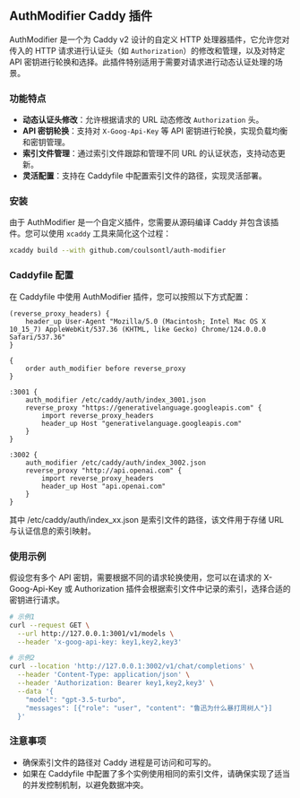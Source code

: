 ## AuthModifier Caddy 插件

AuthModifier 是一个为 Caddy v2 设计的自定义 HTTP 处理器插件，它允许您对传入的 HTTP 请求进行认证头（如 `Authorization`）的修改和管理，以及对特定 API 密钥进行轮换和选择。此插件特别适用于需要对请求进行动态认证处理的场景。

### 功能特点

- **动态认证头修改**：允许根据请求的 URL 动态修改 `Authorization` 头。
- **API 密钥轮换**：支持对 `X-Goog-Api-Key` 等 API 密钥进行轮换，实现负载均衡和密钥管理。
- **索引文件管理**：通过索引文件跟踪和管理不同 URL 的认证状态，支持动态更新。
- **灵活配置**：支持在 Caddyfile 中配置索引文件的路径，实现灵活部署。

### 安装

由于 AuthModifier 是一个自定义插件，您需要从源码编译 Caddy 并包含该插件。您可以使用 `xcaddy` 工具来简化这个过程：

```bash
xcaddy build --with github.com/coulsontl/auth-modifier
```

### Caddyfile 配置

在 Caddyfile 中使用 AuthModifier 插件，您可以按照以下方式配置：

```caddyfile
(reverse_proxy_headers) {
    header_up User-Agent "Mozilla/5.0 (Macintosh; Intel Mac OS X 10_15_7) AppleWebKit/537.36 (KHTML, like Gecko) Chrome/124.0.0.0 Safari/537.36"
}

{
    order auth_modifier before reverse_proxy
}

:3001 {
    auth_modifier /etc/caddy/auth/index_3001.json
    reverse_proxy "https://generativelanguage.googleapis.com" {
        import reverse_proxy_headers
        header_up Host "generativelanguage.googleapis.com"
    }
}

:3002 {
    auth_modifier /etc/caddy/auth/index_3002.json
    reverse_proxy "http://api.openai.com" {
        import reverse_proxy_headers
        header_up Host "api.openai.com"
    }
}
```
其中 /etc/caddy/auth/index_xx.json 是索引文件的路径，该文件用于存储 URL 与认证信息的索引映射。

### 使用示例
假设您有多个 API 密钥，需要根据不同的请求轮换使用，您可以在请求的 X-Goog-Api-Key 或 Authorization 插件会根据索引文件中记录的索引，选择合适的密钥进行请求。
```sh
# 示例1
curl --request GET \
  --url http://127.0.0.1:3001/v1/models \
  --header 'x-goog-api-key: key1,key2,key3'

# 示例2
curl --location 'http://127.0.0.1:3002/v1/chat/completions' \
  --header 'Content-Type: application/json' \
  --header 'Authorization: Bearer key1,key2,key3' \
  --data '{
    "model": "gpt-3.5-turbo",
    "messages": [{"role": "user", "content": "鲁迅为什么暴打周树人"}]
  }'
```

### 注意事项
* 确保索引文件的路径对 Caddy 进程是可访问和可写的。
* 如果在 Caddyfile 中配置了多个实例使用相同的索引文件，请确保实现了适当的并发控制机制，以避免数据冲突。